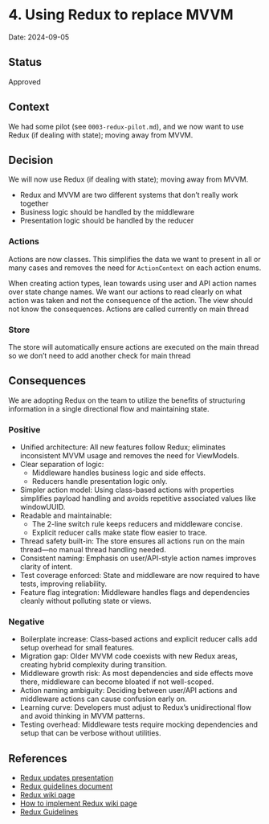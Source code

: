 # 4. Using Redux to replace MVVM

Date: 2024-09-05

## Status

Approved

## Context

We had some pilot (see `0003-redux-pilot.md`), and we now want to use Redux (if dealing with state); moving away from MVVM.

## Decision

We will now use Redux (if dealing with state); moving away from MVVM.
- Redux and MVVM are two different systems that don’t really work together
- Business logic should be handled by the middleware
- Presentation logic should be handled by the reducer

### Actions
Actions are now classes. This simplifies the data we want to present in all or many cases and removes the need for `ActionContext` on each action enums.

When creating action types, lean towards using user and API action names over state change names. We want our actions to read clearly on what action was taken and not the consequence of the action. The view should not know the consequences. Actions are called currently on main thread

### Store
The store will automatically ensure actions are executed on the main thread so we don’t need to add another check for main thread

## Consequences

We are adopting Redux on the team to utilize the benefits of structuring information in a single directional flow and maintaining state. 

### Positive

- Unified architecture: All new features follow Redux; eliminates inconsistent MVVM usage and removes the need for ViewModels.
- Clear separation of logic:
    - Middleware handles business logic and side effects.
    - Reducers handle presentation logic only.
- Simpler action model: Using class-based actions with properties simplifies payload handling and avoids repetitive associated values like windowUUID.
- Readable and maintainable:
    - The 2-line switch rule keeps reducers and middleware concise.
    - Explicit reducer calls make state flow easier to trace.
- Thread safety built-in: The store ensures all actions run on the main thread—no manual thread handling needed.
- Consistent naming: Emphasis on user/API-style action names improves clarity of intent.
- Test coverage enforced: State and middleware are now required to have tests, improving reliability.
- Feature flag integration: Middleware handles flags and dependencies cleanly without polluting state or views.

### Negative 

- Boilerplate increase: Class-based actions and explicit reducer calls add setup overhead for small features.
- Migration gap: Older MVVM code coexists with new Redux areas, creating hybrid complexity during transition.
- Middleware growth risk: As most dependencies and side effects move there, middleware can become bloated if not well-scoped.
- Action naming ambiguity: Deciding between user/API actions and middleware actions can cause confusion early on.
- Learning curve: Developers must adjust to Redux’s unidirectional flow and avoid thinking in MVVM patterns.
- Testing overhead: Middleware tests require mocking dependencies and setup that can be verbose without utilities.

## References

- [Redux updates presentation](https://docs.google.com/presentation/u/0/d/1kO25b51gv28zQnos9jrSzyMx4vh9Z4yX4H1jCbXMDM4/edit)
- [Redux guidelines document](https://docs.google.com/document/d/1d6DrWrvGM1EWKMJoQ75O_8Ey81-H43257rSHOY2psIQ/edit?usp=sharing)
- [Redux wiki page](https://github.com/mozilla-mobile/firefox-ios/wiki/Redux)
- [How to implement Redux wiki page](https://github.com/mozilla-mobile/firefox-ios/wiki/Redux-%E2%80%90-How-to-Implement)
- [Redux Guidelines](https://github.com/mozilla-mobile/firefox-ios/wiki/Redux-Guidelines---FAQs)